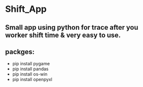 # Shift_App
Small app using python for trace after you worker shift time &amp; very easy to use.
---
## packges:
- pip install pygame
- pip install pandas
- pip install os-win
- pip install openpyxl
